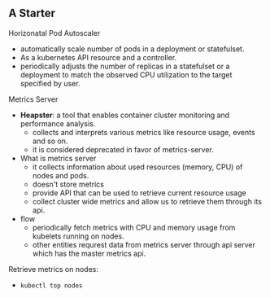 ## A Starter
Horizonatal Pod Autoscaler
- automatically scale number of pods in a deployment or statefulset. 
- As a kubernetes API resource and a controller. 
- periodically adjusts the number of replicas in a statefulset or a deployment to match the observed CPU utilization to the target specified by user.

Metrics Server
- **Heapster**: a tool that enables container cluster monitoring and performance analysis.
  - collects and interprets various metrics like resource usage, events and so on.
  - it is considered deprecated in favor of metrics-server.
- What is metrics server
  - it collects information about used resources (memory, CPU) of nodes and pods. 
  - doesn't store metrics
  - provide API that can be used to retrieve current resource usage
  - collect cluster wide metrics and allow us to retrieve them through its api. 
- flow
  - periodically fetch metrics with CPU and memory usage from kubelets running on nodes.
  - other entities requrest data from metrics server through api server which has the master metrics api. 

Retrieve metrics on nodes:
- `kubectl top nodes`
